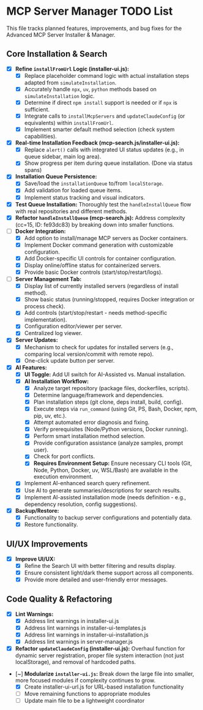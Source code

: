 # MCP Server Manager TODO List

This file tracks planned features, improvements, and bug fixes for the Advanced MCP Server Installer & Manager.

## Core Installation & Search

-   [x] **Refine `installFromUrl` Logic (installer-ui.js):**
    -   [x] Replace placeholder command logic with actual installation steps adapted from `simulateInstallation`.
    -   [x] Accurately handle `npx`, `uv`, `python` methods based on `simulateInstallation` logic.
    -   [x] Determine if direct `npm install` support is needed or if `npx` is sufficient.
    -   [x] Integrate calls to `installMcpServers` and `updateClaudeConfig` (or equivalents) within `installFromUrl`.
    -   [x] Implement smarter default method selection (check system capabilities).
-   [x] **Real-time Installation Feedback (mcp-search.js/installer-ui.js):**
    -   [x] Replace `alert()` calls with integrated UI status updates (e.g., in queue sidebar, main log area).
    -   [x] Show progress per item during queue installation. (Done via status spans)
-   [x] **Installation Queue Persistence:**
    -   [x] Save/load the `installationQueue` to/from `localStorage`.
    -   [x] Add validation for loaded queue items.
    -   [x] Implement status tracking and visual indicators.
-   [x] **Test Queue Installation:** Thoroughly test the `handleInstallQueue` flow with real repositories and different methods.
-   [x] **Refactor `handleInstallQueue` (mcp-search.js):** Address complexity (cc=15, ID: fe93dc83) by breaking down into smaller functions.
-   [ ] **Docker Integration:**
    -   [x] Add option to install/manage MCP servers as Docker containers.
    -   [x] Implement Docker command generation with customizable configuration.
    -   [x] Add Docker-specific UI controls for container configuration.
    -   [x] Display online/offline status for containerized servers.
    -   [x] Provide basic Docker controls (start/stop/restart/logs).
-   [ ] **Server Management Tab:**
    -   [x] Display list of currently installed servers (regardless of install method).
    -   [x] Show basic status (running/stopped, requires Docker integration or process check).
    -   [x] Add controls (start/stop/restart - needs method-specific implementation).
    -   [x] Configuration editor/viewer per server.
    -   [x] Centralized log viewer.
-   [x] **Server Updates:**
    -   [x] Mechanism to check for updates for installed servers (e.g., comparing local version/commit with remote repo).
    -   [x] One-click update button per server.
-   [x] **AI Features:**
    -   [x] **UI Toggle:** Add UI switch for AI-Assisted vs. Manual installation.
    -   [x] **AI Installation Workflow:**
        -   [x] Analyze target repository (package files, dockerfiles, scripts).
        -   [x] Determine language/framework and dependencies.
        -   [x] Plan installation steps (git clone, deps install, build, config).
        -   [x] Execute steps via `run_command` (using Git, PS, Bash, Docker, npm, pip, uv, etc.).
        -   [x] Attempt automated error diagnosis and fixing.
        -   [x] Verify prerequisites (Node/Python versions, Docker running).
        -   [x] Perform smart installation method selection.
        -   [x] Provide configuration assistance (analyze samples, prompt user).
        -   [x] Check for port conflicts.
        -   [x] **Requires Environment Setup:** Ensure necessary CLI tools (Git, Node, Python, Docker, uv, WSL/Bash) are available in the execution environment.
    -   [x] Implement AI-enhanced search query refinement.
    -   [x] Use AI to generate summaries/descriptions for search results.
    -   [x] Implement AI-assisted installation mode (needs definition - e.g., dependency resolution, config suggestions).
-   [x] **Backup/Restore:**
    -   [x] Functionality to backup server configurations and potentially data.
    -   [x] Restore functionality.

## UI/UX Improvements

-   [x] **Improve UI/UX:**
    -   [x] Refine the Search UI with better filtering and results display.
    -   [x] Ensure consistent light/dark theme support across all components.
    -   [x] Provide more detailed and user-friendly error messages.

## Code Quality & Refactoring

-   [x] **Lint Warnings:**
    -   [x] Address lint warnings in installer-ui.js
    -   [x] Address lint warnings in installer-ui-templates.js
    -   [x] Address lint warnings in installer-ui-installation.js
    -   [x] Address lint warnings in server-manager.js
-   [x] **Refactor `updateClaudeConfig` (installer-ui.js):** Overhaul function for dynamic server registration, proper file system interaction (not just localStorage), and removal of hardcoded paths.
-   [~] **Modularize `installer-ui.js`:** Break down the large file into smaller, more focused modules if complexity continues to grow.
    -   [x] Create installer-ui-url.js for URL-based installation functionality
    -   [ ] Move remaining functions to appropriate modules
    -   [ ] Update main file to be a lightweight coordinator
